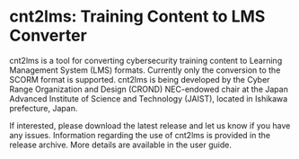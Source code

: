 # cnt2lms: Training Content to LMS Converter
cnt2lms is a tool for converting cybersecurity training content to Learning Management System (LMS) formats. Currently only the conversion to the SCORM format is supported. cnt2lms is being developed by the Cyber Range Organization and Design (CROND) NEC-endowed chair at the Japan Advanced Institute of Science and Technology (JAIST), located in Ishikawa prefecture, Japan.

If interested, please download the latest release and let us know if you have any issues. Information regarding the use of cnt2lms is provided in the release archive. More details are available in the user guide.
